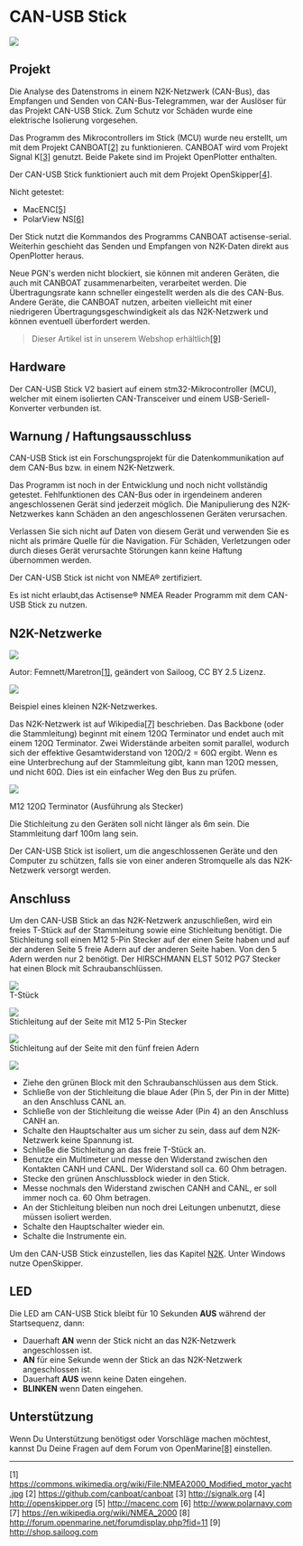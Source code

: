 # CAN-USB Stick

![](../en/can-usb-stick.png)

## Projekt

Die Analyse des Datenstroms in einem N2K-Netzwerk (CAN-Bus), das Empfangen und Senden von CAN-Bus-Telegrammen, war der Auslöser für das Projekt CAN-USB Stick. Zum Schutz vor Schäden wurde eine elektrische Isolierung vorgesehen.

Das Programm des Mikrocontrollers im Stick (MCU) wurde neu erstellt, um mit dem Projekt CANBOAT[[2]](https://github.com/canboat/canboat) zu funktionieren. CANBOAT wird vom Projekt Signal K[[3]](http://signalk.org) genutzt. Beide Pakete sind im Projekt OpenPlotter enthalten.

Der CAN-USB Stick funktioniert auch mit dem Projekt OpenSkipper[[4]](http://openskipper.org).

Nicht getestet:

* MacENC[[5]](http://macenc.com)
* PolarView NS[[6]](http://www.polarnavy.com)

Der Stick nutzt die Kommandos des Programms CANBOAT actisense-serial. Weiterhin geschieht das Senden und Empfangen von N2K-Daten direkt aus OpenPlotter heraus.

Neue PGN's werden nicht blockiert, sie können mit anderen Geräten, die auch mit CANBOAT zusammenarbeiten, verarbeitet werden. Die Übertragungsrate kann schneller eingestellt werden als die des CAN-Bus. Andere Geräte, die CANBOAT nutzen, arbeiten vielleicht mit einer niedrigeren Übertragungsgeschwindigkeit als das N2K-Netzwerk und können eventuell überfordert werden.

>Dieser Artikel ist in unserem Webshop erhältlich[[9]](http://shop.sailoog.com)

## Hardware

Der CAN-USB Stick V2 basiert auf einem stm32-Mikrocontroller (MCU), welcher mit einem isolierten CAN-Transceiver und einem USB-Seriell-Konverter verbunden ist.

## Warnung / Haftungsausschluss

CAN-USB Stick ist ein Forschungsprojekt für die Datenkommunikation auf dem CAN-Bus bzw. in einem N2K-Netzwerk.

Das Programm ist noch in der Entwicklung und noch nicht vollständig getestet. Fehlfunktionen des CAN-Bus oder in irgendeinem anderen angeschlossenen Gerät sind jederzeit möglich. Die Manipulierung des N2K-Netzwerkes kann Schäden an den angeschlossenen Geräten verursachen.

Verlassen Sie sich nicht auf Daten von diesem Gerät und verwenden Sie es nicht als primäre Quelle für die Navigation. Für Schäden, Verletzungen oder durch dieses Gerät verursachte Störungen kann keine Haftung übernommen werden.

Der CAN-USB Stick ist nicht von NMEA® zertifiziert.

Es ist nicht erlaubt,das Actisense® NMEA Reader Programm mit dem CAN-USB Stick zu nutzen.

## N2K-Netzwerke

![](../en/n2k_b.jpg)

Autor: Femnett/Maretron[[1]](https://commons.wikimedia.org/wiki/File:NMEA2000_Modified_motor_yacht.jpg), geändert von Sailoog, CC BY 2.5 Lizenz.

![](../en/n2k_a.jpg)  

Beispiel eines kleinen N2K-Netzwerkes.

Das N2K-Netzwerk ist auf Wikipedia[[7]](https://en.wikipedia.org/wiki/NMEA_2000) beschrieben. Das Backbone (oder die Stammleitung) beginnt mit einem 120Ω Terminator und endet auch mit einem 120Ω Terminator. Zwei Widerstände arbeiten somit parallel, wodurch sich der effektive Gesamtwiderstand von 120Ω/2 = 60Ω ergibt. Wenn es eine Unterbrechung auf der Stammleitung gibt, kann man 120Ω messen, und nicht 60Ω. Dies ist ein einfacher Weg den Bus zu prüfen.

![](../en/resistor_conn.jpg)  

M12 120Ω Terminator (Ausführung als Stecker)

Die Stichleitung zu den Geräten soll nicht länger als 6m sein. Die Stammleitung darf 100m lang sein.

Der CAN-USB Stick ist isoliert, um die angeschlossenen Geräte und den Computer zu schützen, falls sie von einer anderen Stromquelle als das N2K-Netzwerk versorgt werden.

## Anschluss

Um den CAN-USB Stick an das N2K-Netzwerk anzuschließen, wird ein freies T-Stück auf der Stammleitung sowie eine Stichleitung benötigt. Die Stichleitung soll einen M12 5-Pin Stecker auf der einen Seite haben und auf der anderen Seite 5 freie Adern auf der anderen Seite haben. Von den 5 Adern werden nur 2 benötigt. Der HIRSCHMANN ELST 5012 PG7 Stecker hat einen Block mit Schraubanschlüssen.

![](../en/t-conn.jpg)  
T-Stück


![](../en/m12_conn.jpg)  
Stichleitung auf der Seite mit M12 5-Pin Stecker


![](../en/micro_cable.jpg)  
Stichleitung auf der Seite mit den fünf freien Adern


![](../en/can_usb_connect.jpg)

* Ziehe den grünen Block mit den Schraubanschlüssen aus dem Stick.
* Schließe von der Stichleitung die blaue Ader (Pin 5, der Pin in der Mitte) an den Anschluss CANL an.
* Schließe von der Stichleitung die weisse Ader (Pin 4) an den Anschluss CANH an.
* Schalte den Hauptschalter aus um sicher zu sein, dass auf dem N2K-Netzwerk keine Spannung ist.
* Schließe die Stichleitung an das freie T-Stück an.
* Benutze ein Multimeter und messe den Widerstand zwischen den Kontakten CANH und CANL. Der Widerstand soll ca. 60 Ohm  betragen.
* Stecke den grünen Anschlussblock wieder in den Stick.
* Messe nochmals den Widerstand zwischen CANH and CANL, er soll immer noch ca. 60 Ohm betragen.
* An der Stichleitung bleiben nun noch drei Leitungen unbenutzt, diese müssen isoliert werden.
* Schalte den Hauptschalter wieder ein.
* Schalte die Instrumente ein.

Um den CAN-USB Stick einzustellen, lies das Kapitel [N2K](n2k.md). Unter Windows nutze OpenSkipper.

## LED

Die LED am CAN-USB Stick bleibt für 10 Sekunden **AUS** während der Startsequenz, dann:

- Dauerhaft **AN** wenn der Stick nicht an das N2K-Netzwerk angeschlossen ist.
- **AN** für eine Sekunde wenn der Stick an das N2K-Netzwerk angeschlossen ist.
- Dauerhaft **AUS** wenn keine Daten eingehen.
- **BLINKEN** wenn Daten eingehen.

## Unterstützung

Wenn Du Unterstützung benötigst oder Vorschläge machen möchtest, kannst Du Deine Fragen auf dem Forum von OpenMarine[[8]](http://forum.openmarine.net/forumdisplay.php?fid=11) einstellen.

---

[1] https://commons.wikimedia.org/wiki/File:NMEA2000_Modified_motor_yacht.jpg [2] https://github.com/canboat/canboat [3] http://signalk.org [4] http://openskipper.org [5] http://macenc.com [6] http://www.polarnavy.com [7] https://en.wikipedia.org/wiki/NMEA_2000 [8] http://forum.openmarine.net/forumdisplay.php?fid=11 [9] http://shop.sailoog.com


